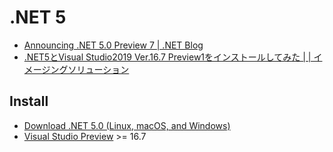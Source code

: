 # .NET 5

- [Announcing .NET 5.0 Preview 7 | .NET Blog](https://devblogs.microsoft.com/dotnet/announcing-net-5-0-preview-7/)
- [.NET5とVisual Studio2019 Ver.16.7 Preview1をインストールしてみた | | イメージングソリューション](https://imagingsolution.net/program/visualstudio2019v167p1/)

## Install
- [Download .NET 5.0 (Linux, macOS, and Windows)](https://dotnet.microsoft.com/download/dotnet/5.0)
- [Visual Studio Preview](https://visualstudio.microsoft.com/ja/vs/preview/) >= 16.7
